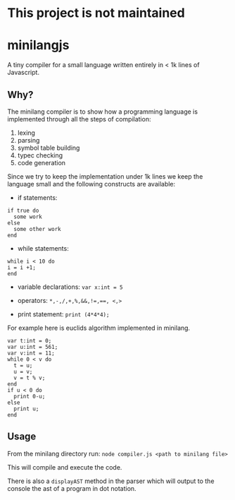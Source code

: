 # This project is not maintained

# minilangjs
A tiny compiler for a small language written entirely in < 1k lines of Javascript.

## Why?

The minilang compiler is to show how a programming language is implemented through all the steps of compilation:

1. lexing
2. parsing
3. symbol table building
4. typec checking
5. code generation

Since we try to keep the implementation under 1k lines we keep the language small and the following constructs are available:

* if statements:
``` 
if true do
  some work
else
  some other work
end
```

* while statements:
```
while i < 10 do
i = i +1;
end
```

* variable declarations:
`var x:int = 5`

* operators: `*,-,/,+,%,&&,!=,==, <,>`

* print statement: `print (4*4*4);`

For example here is euclids algorithm implemented in minilang.
```
var t:int = 0;
var u:int = 561;
var v:int = 11;
while 0 < v do
  t = u;
  u = v;
  v = t % v;
end
if u < 0 do
  print 0-u;
else
  print u;
end
```

## Usage

From the minilang directory run: `node compiler.js <path to minilang file>`

This will compile and execute the code.

There is also a `displayAST` method in the parser which will output to the console the ast of a program in dot notation.
